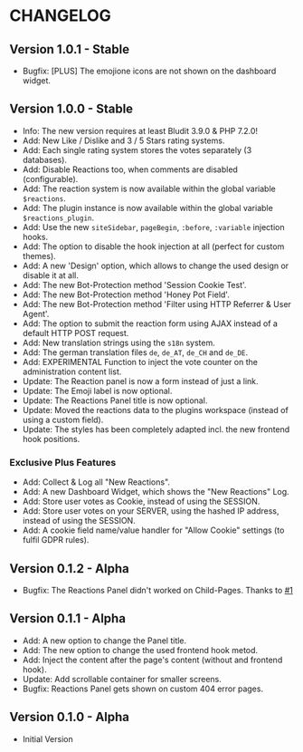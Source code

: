 # CHANGELOG

## Version 1.0.1 - Stable

- Bugfix: [PLUS] The emojione icons are not shown on the dashboard widget.

## Version 1.0.0 - Stable

- Info: The new version requires at least Bludit 3.9.0 & PHP 7.2.0!
- Add: New Like / Dislike and 3 / 5 Stars rating systems.
- Add: Each single rating system stores the votes separately (3 databases).
- Add: Disable Reactions too, when comments are disabled (configurable).
- Add: The reaction system is now available within the global variable
  `$reactions`.
- Add: The plugin instance is now available within the global variable
  `$reactions_plugin`.
- Add: Use the new `siteSidebar`, `pageBegin`, `:before`, `:variable` injection
  hooks.
- Add: The option to disable the hook injection at all (perfect for custom
  themes).
- Add: A new 'Design' option, which allows to change the used design or disable
  it at all.
- Add: The new Bot-Protection method 'Session Cookie Test'.
- Add: The new Bot-Protection method 'Honey Pot Field'.
- Add: The new Bot-Protection method 'Filter using HTTP Referrer & User Agent'.
- Add: The option to submit the reaction form using AJAX instead of a default
  HTTP POST request.
- Add: New translation strings using the `s18n` system.
- Add: The german translation files `de`, `de_AT`, `de_CH` and `de_DE`.
- Add: EXPERIMENTAL Function to inject the vote counter on the administration
  content list.
- Update: The Reaction panel is now a form instead of just a link.
- Update: The Emoji label is now optional.
- Update: The Reactions Panel title is now optional.
- Update: Moved the reactions data to the plugins workspace (instead of using a
  custom field).
- Update: The styles has been completely adapted incl. the new frontend hook
  positions.

### Exclusive Plus Features

- Add: Collect & Log all "New Reactions".
- Add: A new Dashboard Widget, which shows the "New Reactions" Log.
- Add: Store user votes as Cookie, instead of using the SESSION.
- Add: Store user votes on your SERVER, using the hashed IP address, instead of
  using the SESSION.
- Add: A cookie field name/value handler for "Allow Cookie" settings (to fulfil
  GDPR rules).

## Version 0.1.2 - Alpha

- Bugfix: The Reactions Panel didn't worked on Child-Pages. Thanks to
  [#1](https://github.com/pytesNET/reactions/issues/1)

## Version 0.1.1 - Alpha

- Add: A new option to change the Panel title.
- Add: The new option to change the used frontend hook metod.
- Add: Inject the content after the page's content (without and frontend hook).
- Update: Add scrollable container for smaller screens.
- Bugfix: Reactions Panel gets shown on custom 404 error pages.

## Version 0.1.0 - Alpha

- Initial Version
